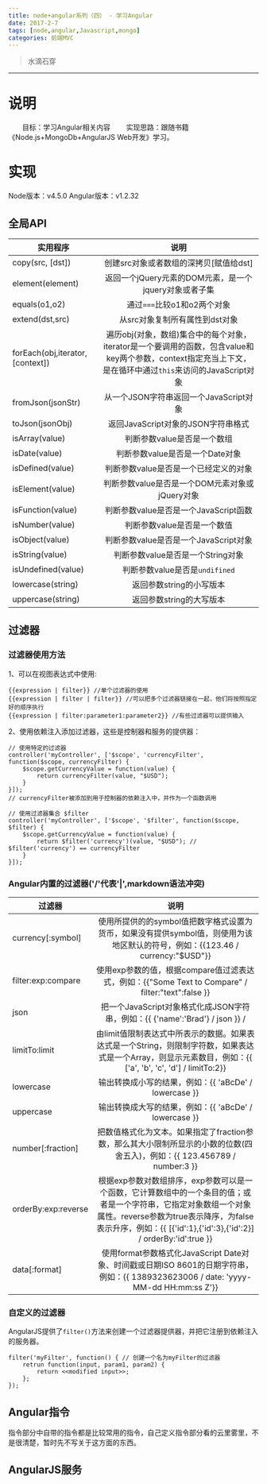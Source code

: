 ```yaml
---
title: node+angular系列（四） - 学习Angular
date: 2017-2-7
tags: [node,angular,Javascript,mongo]
categories: 前端MVC
---
```

> 水滴石穿

***
# 说明
　　目标：学习Angular相关内容
　　实现思路：跟随书籍《Node.js+MongoDb+AngularJS Web开发》学习。

  <!-- more -->
# 实现
Node版本：v4.5.0
Angular版本：v1.2.32

## 全局API

| 实用程序        | 说明          |
| ------------- |:-------------:|
| copy(src, [dst]) | 创建src对象或者数组的深拷贝[赋值给dst] |
| element(element) | 返回一个jQuery元素的DOM元素，是一个jquery对象或者子集 |
| equals(o1,o2) | 通过`===`比较o1和o2两个对象 |
| extend(dst,src) | 从src对象复制所有属性到dst对象 |
| forEach(obj,iterator,[context]) | 遍历obj(对象，数组)集合中的每个对象，iterator是一个要调用的函数，包含value和key两个参数，context指定充当上下文，是在循环中通过`this`来访问的JavaScript对象 |
| fromJson(jsonStr) | 从一个JSON字符串返回一个JavaScript对象 |
| toJson(jsonObj) | 返回JavaScript对象的JSON字符串格式 |
| isArray(value) | 判断参数value是否是一个数组 |
| isDate(value) | 判断参数value是否是一个Date对象 |
| isDefined(value) | 判断参数value是否是一个已经定义的对象 |
| isElement(value) | 判断参数value是否是一个DOM元素对象或jQuery对象 |
| isFunction(value) | 判断参数value是否是一个JavaScript函数 |
| isNumber(value) | 判断参数value是否是一个数值 |
| isObject(value) | 判断参数value是否是一个JavaScript对象 |
| isString(value) | 判断参数value是否是一个String对象 |
| isUndefined(value) | 判断参数value是否是`undifined` |
| lowercase(string) | 返回参数string的小写版本 |
| uppercase(string) | 返回参数string的大写版本 |


## 过滤器

### 过滤器使用方法

1、可以在视图表达式中使用:
```
{{expression | filter}} //单个过滤器的使用
{{expression | filter | filter}} //可以把多个过滤器链接在一起，他们将按照指定好的顺序执行
{{expression | filter:parameter1:parameter2}} //有些过滤器可以提供输入
```
2、使用依赖注入添加过滤器，这些是控制器和服务的提供器：
```
// 使用特定的过滤器
controller('myController', ['$scope', 'currencyFilter', function($scope, currencyFilter) {
	$scope.getCurrencyValue = function(value) {
		return currencyFilter(value, "$USD");
	}
}]);
// currencyFilter被添加到用于控制器的依赖注入中，并作为一个函数调用

// 使用过滤器集合 $filter
controller('myController', ['$scope', '$filter', function($scope, $filter) {
	$scope.getCurrencyValue = function(value) {
		return $filter('currency')(value, "$USD"); // $filter('currency') == currencyFilter
	}
}]);
```

### Angular内置的过滤器('/'代表'|',markdown语法冲突)

| 过滤器        | 说明          |
| ------------- |:-------------:|
| currency[:symbol] | 使用所提供的的symbol值把数字格式设置为货币，如果没有提供symbol值，则使用为该地区默认的符号，例如：&#123;&#123;123.46 / currency:"$USD"}} |
| filter:exp:compare | 使用exp参数的值，根据compare值过滤表达式，例如：&#123;&#123;"Some Text to Compare" / filter:"text":false }} |
| json | 把一个JavaScript对象格式化成JSON字符串，例如：&#123;&#123; &#123;'name':'Brad'} / json }} /
| limitTo:limit | 由limit值限制表达式中所表示的数据。如果表达式是一个String，则限制字符数，如果表达式是一个Array，则显示元素数目，例如：&#123;&#123; ['a', 'b', 'c', 'd'] / limitTo:2}} |
| lowercase | 输出转换成小写的结果，例如：&#123;&#123; 'aBcDe' / lowercase }} |
| uppercase | 输出转换成大写的结果，例如：&#123;&#123; 'aBcDe' / lowercase }} |
| number[:fraction] | 把数值格式化为文本。如果指定了fraction参数，那么其大小限制所显示的小数的位数(四舍五入)，例如：&#123;&#123; 123.456789 / number:3 }} |
| orderBy:exp:reverse | 根据exp参数对数组排序，exp参数可以是一个函数，它计算数组中的一个条目的值；或者是一个字符串，它指定对象数组一个对象属性。reverse参数为true表示降序，为false表示升序，例如：&#123;&#123; [&#123;'id':1},&#123;'id':3},&#123;'id':2}] / orderBy:'id':true }} |
| data[:format] | 使用format参数格式化JavaScript Date对象、时间戳或日期ISO 8601的日期字符串，例如：&#123;&#123; 1389323623006 / date: 'yyyy-MM-dd HH:mm:ss Z'}} |

### 自定义的过滤器

AngularJS提供了`filter()`方法来创建一个过滤器提供器，并把它注册到依赖注入的服务器。
```
filter('myFilter', function() { // 创建一个名为myFilter的过滤器
	retrun function(input, param1, param2) {
		return <<modified input>>;
	};
});
```

## Angular指令

指令部分中自带的指令都是比较常用的指令，自己定义指令部分看的云里雾里，不是很清楚，暂时先不写关于这方面的东西。

## AngularJS服务

